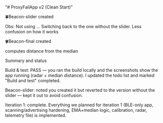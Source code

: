 "# ProxyFailApp v2 (Clean Start)" 


🍀Beacon-slider created

Obs: Not using ... Switching back to the one without the slider. Less confusion on how it works


🍀Beacon-final created

computes distance from the median



Summary and status


Build & test: PASS — you ran the build locally and the screenshots show the app running (radar + median distance). I updated the todo list and marked "Build and test" completed.

Beacon-slider: noted you created it but reverted to the version without the slider — kept it out to avoid confusion.

Iteration 1: complete. Everything we planned for iteration 1 (BLE-only app, scanning/advertising hardening, EMA+median logic, calibration, radar, telemetry file) is implemented.
